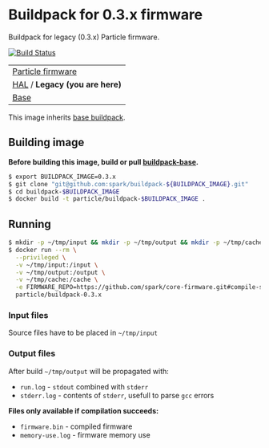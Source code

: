 # Buildpack for 0.3.x firmware
Buildpack for legacy (0.3.x) Particle firmware.

[![Build Status](https://travis-ci.org/spark/buildpack-0.3.x.svg)](https://travis-ci.org/spark/buildpack-0.3.x)

| |
|---|
|  [Particle firmware](https://github.com/spark/firmware-buildpack-builder)  |
| [HAL](https://github.com/spark/buildpack-hal) / **Legacy (you are here)** |
| [Base](https://github.com/spark/buildpack-base) |

This image inherits [base buildpack](https://github.com/spark/buildpack-base).

## Building image

**Before building this image, build or pull [buildpack-base](https://github.com/spark/buildpack-base).**

```bash
$ export BUILDPACK_IMAGE=0.3.x
$ git clone "git@github.com:spark/buildpack-${BUILDPACK_IMAGE}.git"
$ cd buildpack-$BUILDPACK_IMAGE
$ docker build -t particle/buildpack-$BUILDPACK_IMAGE .
```

## Running

```bash
$ mkdir -p ~/tmp/input && mkdir -p ~/tmp/output && mkdir -p ~/tmp/cache
$ docker run --rm \
  --privileged \
  -v ~/tmp/input:/input \
  -v ~/tmp/output:/output \
  -v ~/tmp/cache:/cache \
  -e FIRMWARE_REPO=https://github.com/spark/core-firmware.git#compile-server2 \
  particle/buildpack-0.3.x
```

### Input files
Source files have to be placed in `~/tmp/input`

### Output files
After build `~/tmp/output` will be propagated with:

* `run.log` - `stdout` combined with `stderr`
* `stderr.log` - contents of `stderr`, usefull to parse `gcc` errors

**Files only available if compilation succeeds:**
* `firmware.bin` - compiled firmware
* `memory-use.log` - firmware memory use

